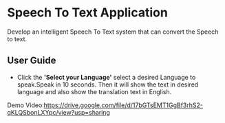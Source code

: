 # Speech To Text Application
Develop an intelligent Speech To Text system that can convert the Speech to text. 

## User Guide

* Click the **'Select your Language'** select a desired Language to speak.Speak in 10 seconds.
Then it will show the text in desired language and also show the translation text in English.

Demo Video:https://drive.google.com/file/d/17bGTsEMT1GgBf3rhS2-qKLQSbonLXYpc/view?usp=sharing
